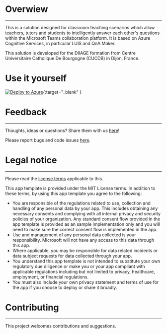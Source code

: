# Overwiew
___

This is a solution designed for classroom teaching scenarios which allow teachers, tutors and students to intelligently answer each other's questions within the Microsoft Teams collaboration platform. It is based on Azure Cognitive Services, in particular LUIS and QnA Maker.

This solution is developed for the DIIAGE formation from Centre Universitaire Catholique De Bourgogne (CUCDB) in Dijon, France.

# Use it yourself


[![Deploy to Azure](https://aka.ms/deploytoazurebutton)](https://portal.azure.com/#create/Microsoft.Template/uri/https%3A%2F%2Fraw.githubusercontent.com%2FGrevord%2Feducational-teams-bot%2Ffeatures%2Farm_templates%2Farm_templates%2Farm_deploy_ressources.json){:target="_blank" }



# Feedback
___
Thoughts, ideas or questions? Share them with us [here](https://github.com/Grevord/educational-teams-bot/issues/new)!

Please report bugs and code issues [here](https://github.com/Grevord/educational-teams-bot/issues/new).

# Legal notice
___
Please read the [license terms](https://github.com/Grevord/educational-teams-bot/blob/main/LICENSE) applicable to this.

This app template is provided under the MIT License terms. In addition to these terms, by using this app template you agree to the following:

- You are responsible of the regulations related to use, collection and handling of any personal data by your app. This includes obtaining any necessary consents and complying with all internal privacy and security policies of your organization. Any standard consent flow provided in the app template is provided as an sample implementation only and you will need to make sure the correct consent flow is implemented in the app.
- Use and management of any personal data collected is your responsibility. Microsoft will not have any access to this data through this app.
- Where applicable, you may be responsible for data related incidents or data subject requests for data collected through your app.
- You understand this app template is not intended to substitute your own regulatory due diligence or make you or your app compliant with applicable regulations including but not limited to privacy, healthcare, employment, or financial regulations.
- You must also include your own privacy statement and terms of use for the app if you choose to deploy or share it broadly.

# Contributing
___
This project welcomes contributions and suggestions.